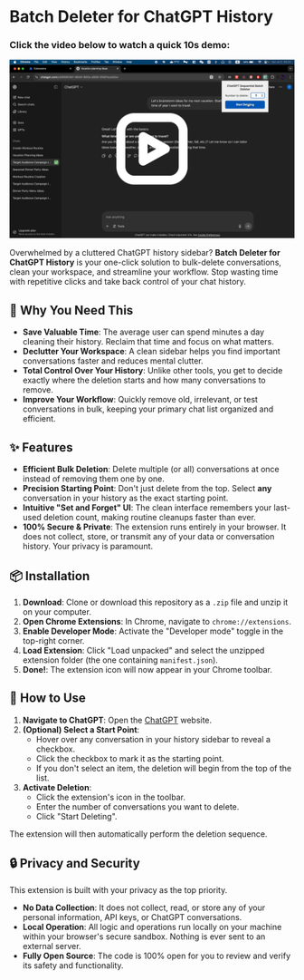 # Batch Deleter for ChatGPT History

### Click the video below to watch a quick 10s demo:

[![Demo](./assets/demoV-P.png)](https://youtu.be/NHs5r6YeGi4)

Overwhelmed by a cluttered ChatGPT history sidebar? **Batch Deleter for ChatGPT History** is your one-click solution to bulk-delete conversations, clean your workspace, and streamline your workflow. Stop wasting time with repetitive clicks and take back control of your chat history.

## 🎯 Why You Need This

- **Save Valuable Time**: The average user can spend minutes a day cleaning their history. Reclaim that time and focus on what matters.
- **Declutter Your Workspace**: A clean sidebar helps you find important conversations faster and reduces mental clutter.
- **Total Control Over Your History**: Unlike other tools, you get to decide exactly where the deletion starts and how many conversations to remove.
- **Improve Your Workflow**: Quickly remove old, irrelevant, or test conversations in bulk, keeping your primary chat list organized and efficient.

## ✨ Features

- **Efficient Bulk Deletion**: Delete multiple (or all) conversations at once instead of removing them one by one.
- **Precision Starting Point**: Don't just delete from the top. Select **any** conversation in your history as the exact starting point.
- **Intuitive "Set and Forget" UI**: The clean interface remembers your last-used deletion count, making routine cleanups faster than ever.
- **100% Secure & Private**: The extension runs entirely in your browser. It does not collect, store, or transmit any of your data or conversation history. Your privacy is paramount.

## 📦 Installation

1.  **Download**: Clone or download this repository as a `.zip` file and unzip it on your computer.
2.  **Open Chrome Extensions**: In Chrome, navigate to `chrome://extensions`.
3.  **Enable Developer Mode**: Activate the "Developer mode" toggle in the top-right corner.
4.  **Load Extension**: Click "Load unpacked" and select the unzipped extension folder (the one containing `manifest.json`).
5.  **Done!**: The extension icon will now appear in your Chrome toolbar.

## 🚀 How to Use

1.  **Navigate to ChatGPT**: Open the [ChatGPT](https://chat.openai.com/) website.
2.  **(Optional) Select a Start Point**:
    - Hover over any conversation in your history sidebar to reveal a checkbox.
    - Click the checkbox to mark it as the starting point.
    - If you don't select an item, the deletion will begin from the top of the list.
3.  **Activate Deletion**:
    - Click the extension's icon in the toolbar.
    - Enter the number of conversations you want to delete.
    - Click "Start Deleting".

The extension will then automatically perform the deletion sequence.

## 🔒 Privacy and Security

This extension is built with your privacy as the top priority.

- **No Data Collection**: It does not collect, read, or store any of your personal information, API keys, or ChatGPT conversations.
- **Local Operation**: All logic and operations run locally on your machine within your browser's secure sandbox. Nothing is ever sent to an external server.
- **Fully Open Source**: The code is 100% open for you to review and verify its safety and functionality.
